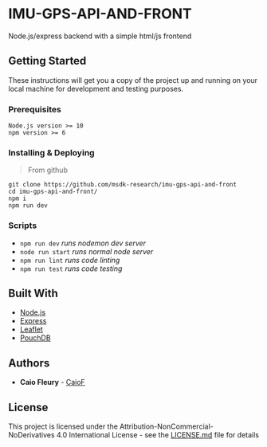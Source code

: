 # IMU-GPS-API-AND-FRONT

Node.js/express backend with a simple html/js frontend

## Getting Started

These instructions will get you a copy of the project up and running on your local machine for development and testing purposes.

### Prerequisites

```
Node.js version >= 10
npm version >= 6
```

### Installing & Deploying

> From github

```
git clone https://github.com/msdk-research/imu-gps-api-and-front
cd imu-gps-api-and-front/
npm i
npm run dev
```

### Scripts

- `npm run dev` _runs nodemon dev server_
- `node run start` _runs normal node server_
- `npm run lint` _runs code linting_
- `npm run test` _runs code testing_

## Built With

- [Node.js](https://nodejs.org/en/)
- [Express](https://expressjs.com/)
- [Leaflet](https://leafletjs.com/)
- [PouchDB](https://pouchdb.com/)

## Authors

- **Caio Fleury** - [CaioF](https://github.com/CaioF)

## License

This project is licensed under the Attribution-NonCommercial-NoDerivatives 4.0 International License - see the [LICENSE.md](LICENSE.md) file for details
